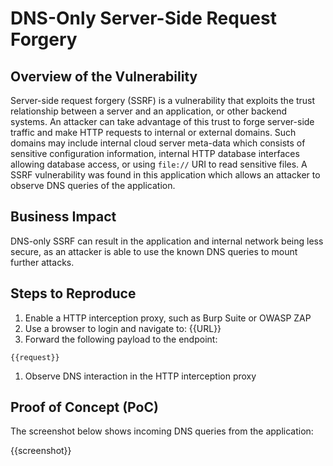 # DNS-Only Server-Side Request Forgery

## Overview of the Vulnerability

Server-side request forgery (SSRF) is a vulnerability that exploits the trust relationship between a server and an application, or other backend systems. An attacker can take advantage of this trust to forge server-side traffic and make HTTP requests to internal or external domains. Such domains may include internal cloud server meta-data which consists of sensitive configuration information, internal HTTP database interfaces allowing database access, or using `file://` URI to read sensitive files. A SSRF vulnerability was found in this application which allows an attacker to observe DNS queries of the application.

## Business Impact

DNS-only SSRF can result in the application and internal network being less secure, as an attacker is able to use the known DNS queries to mount further attacks.

## Steps to Reproduce

1. Enable a HTTP interception proxy, such as Burp Suite or OWASP ZAP
1. Use a browser to login and navigate to: {{URL}}
1. Forward the following payload to the endpoint:

```HTTP
{{request}}
```

1. Observe DNS interaction in the HTTP interception proxy

## Proof of Concept (PoC)

The screenshot below shows incoming DNS queries from the application:

{{screenshot}}
